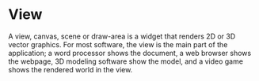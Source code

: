 # View
A view, canvas, scene or draw-area is a widget that renders 2D or 3D vector
graphics.  For most software, the view is the main part of the application; a
word processor shows the document, a web browser shows the webpage, 3D modeling
software show the model, and a video game shows the rendered world in the view.
